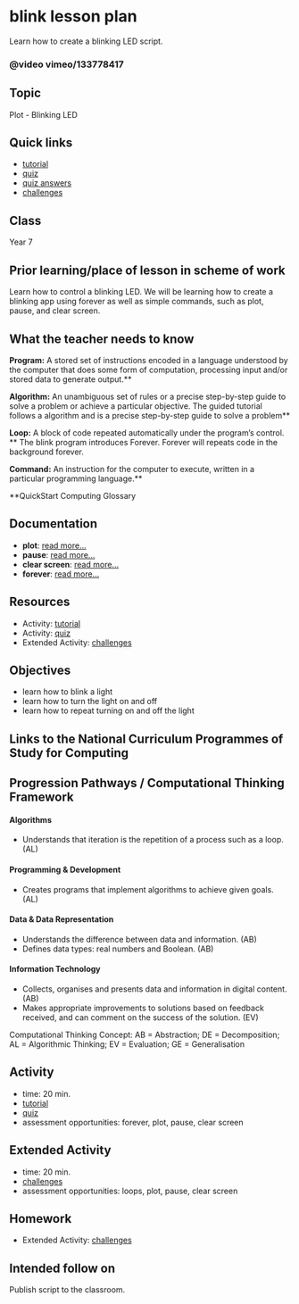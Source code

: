 # blink lesson plan

Learn how to create a blinking LED script. 

### @video vimeo/133778417

## Topic

Plot - Blinking LED

## Quick links

* [tutorial](/microbit/lessons/blink/tutorial)
* [quiz](/microbit/js/blink/quiz)
* [quiz answers](/microbit/lessons/blink/quiz-answers)
* [challenges](/microbit/lessons/blink/challenges)

## Class

Year 7

## Prior learning/place of lesson in scheme of work

Learn how to control a blinking LED. We will be learning how to create a blinking app using forever as well as simple commands, such as plot, pause, and clear screen.

## What the teacher needs to know

**Program:** A stored set of instructions encoded in a language understood by the computer that does some form of computation, processing input and/or stored data to generate output.**

**Algorithm:** An unambiguous set of rules or a precise step-by-step guide to solve a problem or achieve a particular objective. The guided tutorial follows a algorithm and is a precise step-by-step guide to solve a problem**

**Loop:** A block of code repeated automatically under the program’s control. ** The blink program introduces Forever. Forever will repeats code in the background forever.

**Command:** An instruction for the computer to execute, written in a particular programming language.**

**QuickStart Computing Glossary

## Documentation

* **plot**: [read more...](/microbit/reference/led/plot)
* **pause**: [read more...](/microbit/reference/basic/pause)
* **clear screen**: [read more...](/microbit/reference/basic/clear-screen)
* **forever**: [read more...](/microbit/reference/basic/forever)

## Resources

* Activity: [tutorial](/microbit/lessons/blink/tutorial)
* Activity: [quiz](/microbit/lessons/blink/quiz)
* Extended Activity: [challenges](/microbit/lessons/blink/challenges)

## Objectives

* learn how to blink a light
* learn how to turn the light on and off
* learn how to repeat turning on and off the light

## Links to the National Curriculum Programmes of Study for Computing

## Progression Pathways / Computational Thinking Framework

#### Algorithms

* Understands that iteration is the repetition of a process such as a loop. (AL)

#### Programming & Development

* Creates programs that implement algorithms to achieve given goals. (AL)

#### Data & Data Representation

* Understands the difference between data and information. (AB)
* Defines data types: real numbers and Boolean. (AB)

#### Information Technology

*  Collects, organises and presents data and information in digital content. (AB)
* Makes appropriate improvements to solutions based on feedback received, and can comment on the success of the solution. (EV)

Computational Thinking Concept: AB = Abstraction; DE = Decomposition; AL = Algorithmic Thinking; EV = Evaluation; GE = Generalisation

## Activity

* time: 20 min.
* [tutorial](/microbit/lessons/blink/tutorial)
* [quiz](/microbit/lessons/blink/quiz)
* assessment opportunities: forever, plot, pause, clear screen

## Extended Activity

* time: 20 min.
* [challenges](/microbit/lessons/blink/challenges)
* assessment opportunities: loops, plot, pause, clear screen

## Homework

* Extended Activity: [challenges](/microbit/lessons/blink/challenges)

## Intended follow on

Publish script to the classroom.

